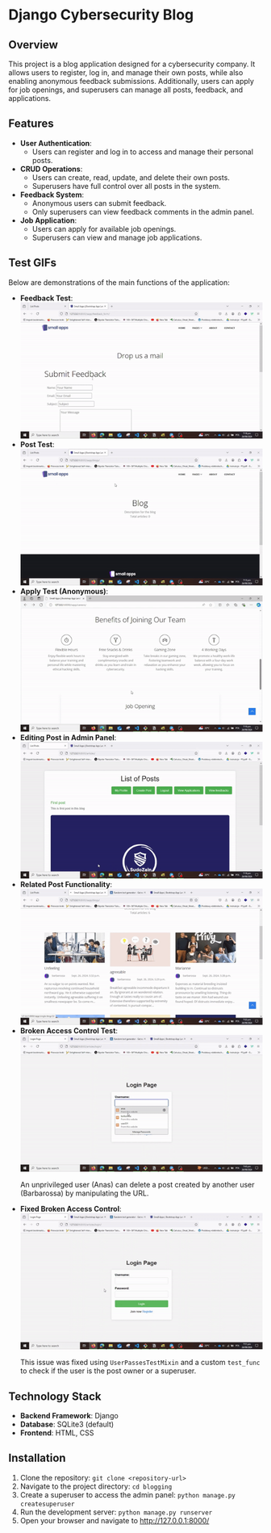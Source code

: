 <h1>Django Cybersecurity Blog</h1>

<h2>Overview</h2>
<p>This project is a blog application designed for a cybersecurity company. It allows users to register, log in, and manage their own posts, while also enabling anonymous feedback submissions. Additionally, users can apply for job openings, and superusers can manage all posts, feedback, and applications.</p>

<h2>Features</h2>
<ul>
  <li><strong>User Authentication</strong>:  
    <ul>
      <li>Users can register and log in to access and manage their personal posts.</li>
    </ul>
  </li>

  <li><strong>CRUD Operations</strong>:
    <ul>
      <li>Users can create, read, update, and delete their own posts.</li>
      <li>Superusers have full control over all posts in the system.</li>
    </ul>
  </li>

  <li><strong>Feedback System</strong>:
    <ul>
      <li>Anonymous users can submit feedback.</li>
      <li>Only superusers can view feedback comments in the admin panel.</li>
    </ul>
  </li>

  <li><strong>Job Application</strong>:
    <ul>
      <li>Users can apply for available job openings.</li>
      <li>Superusers can view and manage job applications.</li>
    </ul>
  </li>
</ul>

<h2>Test GIFs</h2>
<p>Below are demonstrations of the main functions of the application:</p>

<ul>
  <li><strong>Feedback Test</strong>:
    <br><img src="https://github.com/Barbarossa01/django-cybersecurity-blog/blob/main/tests/Feedback.gif" alt="Feedback Test">
  </li>

  <li><strong>Post Test</strong>:
    <br><img src="https://github.com/Barbarossa01/django-cybersecurity-blog/blob/main/tests/Post.gif" alt="Post Test">
  </li>

  <li><strong>Apply Test (Anonymous)</strong>:
    <br><img src="https://github.com/Barbarossa01/django-cybersecurity-blog/blob/main/tests/applyToJob.gif" alt="Apply Test">
  </li>

  <li><strong>Editing Post in Admin Panel</strong>:
    <br><img src="https://github.com/Barbarossa01/django-cybersecurity-blog/blob/main/tests/EditPost.gif" alt="Editing Post">
  </li>

  <li><strong>Related Post Functionality</strong>:
    <br><img src="https://github.com/Barbarossa01/django-cybersecurity-blog/blob/main/tests/RelatedPost.gif" alt="Related Post">
  </li>

  <li><strong>Broken Access Control Test</strong>:
    <br><img src="https://github.com/Barbarossa01/django-cybersecurity-blog/blob/main/tests/BrokenAccessControl.gif" alt="Broken Access Control">
    <p>An unprivileged user (Anas) can delete a post created by another user (Barbarossa) by manipulating the URL.</p>
  </li>

  <li><strong>Fixed Broken Access Control</strong>:
    <br><img src="https://github.com/Barbarossa01/django-cybersecurity-blog/blob/main/tests/FixedBrokenAccessControl.gif" alt="Fixed Broken Access Control">
    <p>This issue was fixed using <code>UserPassesTestMixin</code> and a custom <code>test_func</code> to check if the user is the post owner or a superuser.</p>
  </li>
</ul>

<h2>Technology Stack</h2>
<ul>
  <li><strong>Backend Framework</strong>: Django</li>
  <li><strong>Database</strong>: SQLite3 (default)</li>
  <li><strong>Frontend</strong>: HTML, CSS</li>
</ul>

<h2>Installation</h2>
<ol>
  <li>Clone the repository: <code>git clone &lt;repository-url&gt;</code></li>
  <li>Navigate to the project directory: <code>cd blogging</code></li>
  <li>Create a superuser to access the admin panel: <code>python manage.py createsuperuser</code></li>
  <li>Run the development server: <code>python manage.py runserver</code></li>
  <li>Open your browser and navigate to <a href="http://127.0.0.1:8000/">http://127.0.0.1:8000/</a></li>
</ol>
